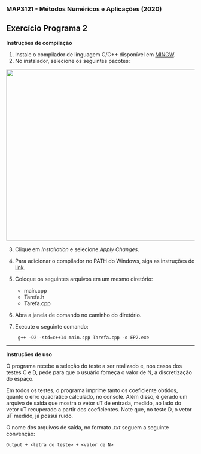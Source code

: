 ### MAP3121 - Métodos Numéricos e Aplicações (2020)
## Exercício Programa 2
  
**Instruções de compilação**

 1. Instale o compilador de linguagem C/C++ disponível em [MINGW](https://osdn.net/projects/mingw/downloads/68260/mingw-get-setup.exe/).
 2. No instalador, selecione os seguintes pacotes:

<div align="center">
	 <img width="752" height="458" src="https://i.imgur.com/7jGYs1n.png">
</div>	 

	 
 3. Clique em *Installation* e selecione *Apply Changes*.
 4. Para adicionar o compilador no PATH do Windows, siga as instruções do [link](https://terminaldeinformacao.com/2015/10/08/como-instalar-e-configurar-o-gcc-no-windows-mingw/).
 5. Coloque os seguintes arquivos em um mesmo diretório:
    - main.cpp
    - Tarefa.h
    - Tarefa.cpp

6. Abra a janela de comando no caminho do diretório.
7. Execute o seguinte comando:  

        g++ -O2 -std=c++14 main.cpp Tarefa.cpp -o EP2.exe
---
**Instruções de uso**

O programa recebe a seleção do teste a ser realizado e, nos casos dos testes C e D, pede para que o usuário forneça o valor de N, a discretização do espaço.

Em todos os testes, o programa imprime tanto os coeficiente obtidos, quanto o erro quadrático calculado, no console. Além disso, é gerado um arquivo de saída que mostra o vetor uT de entrada, medido, ao lado do vetor uT recuperado a partir dos coeficientes. Note que, no teste D, o vetor uT medido, já possui ruído.

O nome dos arquivos de saída, no formato *.txt* seguem a seguinte convenção:

    Output + <letra do teste> + <valor de N>